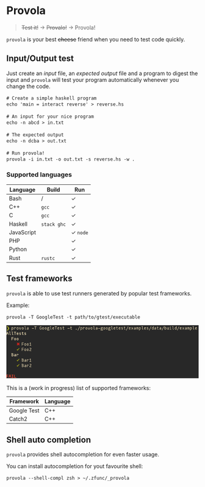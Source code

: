 # Provola

> ~~Test it!~~ → ~~Provalo!~~ → Provola!

`provola` is your best ~~cheese~~ friend when you need to test code quickly.

## Input/Output test

Just create an *input* file, an *expected output* file and a program to digest
the input and `provola` will test your program automatically whenever you change
the code.

```shell
# Create a simple haskell program
echo 'main = interact reverse' > reverse.hs

# An input for your nice program
echo -n abcd > in.txt

# The expected output
echo -n dcba > out.txt

# Run provola!
provola -i in.txt -o out.txt -s reverse.hs -w .
```

### Supported languages

| Language   | Build       | Run      |
|------------|-------------|----------|
| Bash       | /           | ✓        |
| C++        | `gcc`       | ✓        |
| C          | `gcc`       | ✓        |
| Haskell    | `stack ghc` | ✓        |
| JavaScript |             | ✓ `node` |
| PHP        |             | ✓        |
| Python     |             | ✓        |
| Rust       | `rustc`     | ✓        |

## Test frameworks

`provola` is able to use test runners generated by popular test frameworks.

Example:

```shell
provola -T GoogleTest -t path/to/gtest/executable
```

![GoogleTest example](/.doc/googletest-screenshot.png)

This is a (work in progress) list of supported frameworks:

| Framework   | Language |
|-------------|----------|
| Google Test | C++      |
| Catch2      | C++      |

## Shell auto completion

`provola` provides shell autocompletion for even faster usage.

You can install autocompletion for yout favourite shell:

```shell
provola --shell-compl zsh > ~/.zfunc/_provola
```
